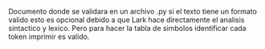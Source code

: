 Documento donde se validara en un archivo .py si el texto tiene un formato valido esto es opcional debido a que Lark hace directamente el analisis sintactico y lexico. Pero para hacer la tabla de simbolos identificar cada token imprimir es valido.